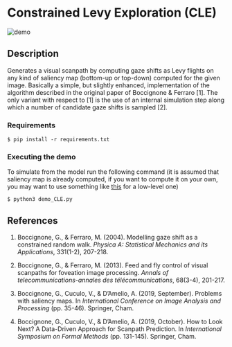 # Constrained Levy Exploration (CLE)

![demo](demo_output.png "Model Simulation")

## Description

Generates a visual scanpath by computing gaze shifts as Levy flights on any kind of saliency map (bottom-up or top-down) computed for the  given image. Basically a simple, but slightly enhanced, implementation of the algorithm described in the original paper of Boccignone & Ferraro [1]. The only variant with respect to [1] is the use of an internal simulation step along which a number of candidate gaze shifts is sampled [2].

### Requirements

```text
$ pip install -r requirements.txt
```

### Executing the demo

To simulate from the model run the following command (it is assumed that saliency map is already computed, if you want to compute it on your own, you may want to use something like [this](https://users.soe.ucsc.edu/~milanfar/research/rokaf/.html/SaliencyDetection.html#Matlab) for a low-level one)

```text
$ python3 demo_CLE.py
```

## References

1. Boccignone, G., & Ferraro, M. (2004). Modelling gaze shift as a constrained random walk. *Physica A: Statistical Mechanics and its Applications*, 331(1-2), 207-218.

2. Boccignone, G., & Ferraro, M. (2013). Feed and fly control of visual scanpaths for foveation image processing. *Annals of telecommunications-annales des télécommunications*, 68(3-4), 201-217.  

3. Boccignone, G., Cuculo, V., & D’Amelio, A. (2019, September). Problems with saliency maps. In *International Conference on Image Analysis and Processing* (pp. 35-46). Springer, Cham.  

4. Boccignone, G., Cuculo, V., & D’Amelio, A. (2019, October). How to Look Next? A Data-Driven Approach for Scanpath Prediction. In *International Symposium on Formal Methods* (pp. 131-145). Springer, Cham.